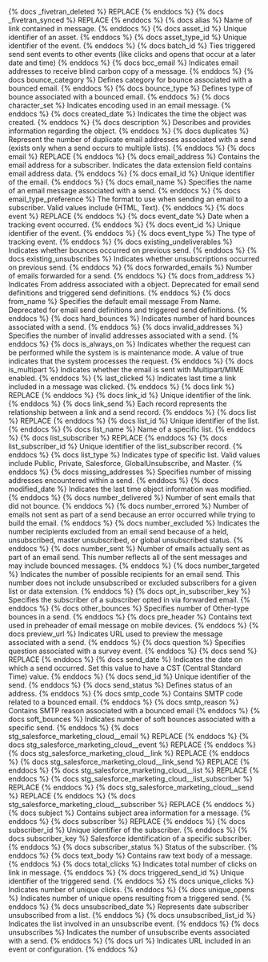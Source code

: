 {% docs _fivetran_deleted %} REPLACE {% enddocs %}
{% docs _fivetran_synced %} REPLACE {% enddocs %}
{% docs alias %} Name of link contained in message. {% enddocs %}
{% docs asset_id %} Unique identifier of an asset. {% enddocs %}
{% docs asset_type_id %} Unique identifier of the event. {% enddocs %}
{% docs batch_id %} Ties triggered send sent events to other events (like clicks and opens that occur at a later date and time) {% enddocs %}
{% docs bcc_email %} Indicates email addresses to receive blind carbon copy of a message. {% enddocs %}
{% docs bounce_category %} Defines category for bounce associated with a bounced email. {% enddocs %}
{% docs bounce_type %} Defines type of bounce associated with a bounced email. {% enddocs %}
{% docs character_set %} Indicates encoding used in an email message. {% enddocs %}
{% docs created_date %} Indicates the time the object was created. {% enddocs %}
{% docs description %} Describes and provides information regarding the object. {% enddocs %}
{% docs duplicates %} Represent the number of duplicate email addresses associated with a send (exists only when a send occurs to multiple lists). {% enddocs %}
{% docs email %} REPLACE {% enddocs %}
{% docs email_address %} Contains the email address for a subscriber. Indicates the data extension field contains email address data. {% enddocs %}
{% docs email_id %} Unique identifier of the email. {% enddocs %}
{% docs email_name %} Specifies the name of an email message associated with a send. {% enddocs %}
{% docs email_type_preference %} The format to use when sending an email to a subscriber. Valid values include (HTML, Text). {% enddocs %}
{% docs event %} REPLACE {% enddocs %}
{% docs event_date %} Date when a tracking event occurred. {% enddocs %}
{% docs event_id %} Unique identifier of the event. {% enddocs %}
{% docs event_type %} The type of tracking event. {% enddocs %}
{% docs existing_undeliverables %} Indicates whether bounces occurred on previous send. {% enddocs %}
{% docs existing_unsubscribes %} Indicates whether unsubscriptions occurred on previous send. {% enddocs %}
{% docs forwarded_emails %} Number of emails forwarded for a send. {% enddocs %}
{% docs from_address %} Indicates From address associated with a object. Deprecated for email send definitions and triggered send definitions. {% enddocs %}
{% docs from_name %} Specifies the default email message From Name. Deprecated for email send definitions and triggered send definitions. {% enddocs %}
{% docs hard_bounces %} Indicates number of hard bounces associated with a send. {% enddocs %}
{% docs invalid_addresses %} Specifies the number of invalid addresses associated with a send. {% enddocs %}
{% docs is_always_on %} Indicates whether the request can be performed while the system is is maintenance mode. A value of true indicates that the system processes the request. {% enddocs %}
{% docs is_multipart %} Indicates whether the email is sent with Multipart/MIME enabled. {% enddocs %}
{% last_clicked %} Indicates last time a link included in a message was clicked. {% enddocs %}
{% docs link %} REPLACE {% enddocs %}
{% docs link_id %} Unique identifier of the link. {% enddocs %}
{% docs link_send %} Each record represents the relationship between a link and a send record. {% enddocs %}
{% docs list %} REPLACE {% enddocs %}
{% docs list_id %} Unique identifier of the list. {% enddocs %}
{% docs list_name %} Name of a specific list. {% enddocs %}
{% docs list_subscriber %} REPLACE {% enddocs %}
{% docs list_subscriber_id %} Unique identifier of the list_subscriber record. {% enddocs %}
{% docs list_type %} Indicates type of specific list. Valid values include Public, Private, Salesforce, GlobalUnsubscribe, and Master. {% enddocs %}
{% docs missing_addresses %} Specifies number of missing addresses encountered within a send. {% enddocs %}
{% docs modified_date %} Indicates the last time object information was modified. {% enddocs %}
{% docs number_delivered %} Number of sent emails that did not bounce. {% enddocs %}
{% docs number_errored %} Number of emails not sent as part of a send because an error occurred while trying to build the email. {% enddocs %}
{% docs number_excluded %} Indicates the number recipients excluded from an email send because of a held, unsubscribed, master unsubscribed, or global unsubscribed status. {% enddocs %}
{% docs number_sent %} Number of emails actually sent as part of an email send. This number reflects all of the sent messages and may include bounced messages. {% enddocs %}
{% docs number_targeted %} Indicates the number of possible recipients for an email send. This number does not include unsubscribed or excluded subscribers for a given list or data extension. {% enddocs %}
{% docs opt_in_subscriber_key %} Specifies the subscriber of a subscriber opted in via forwarded email. {% enddocs %}
{% docs other_bounces %} Specifies number of Other-type bounces in a send. {% enddocs %}
{% docs pre_header %} Contains text used in preheader of email message on mobile devices. {% enddocs %}
{% docs preview_url %} Indicates URL used to preview the message associated with a send. {% enddocs %}
{% docs question %} Specifies question associated with a survey event. {% enddocs %}
{% docs send %} REPLACE {% enddocs %}
{% docs send_date %} Indicates the date on which a send occurred. Set this value to have a CST (Central Standard Time) value. {% enddocs %}
{% docs send_id %} Unique identifier of the send. {% enddocs %}
{% docs send_status %} Defines status of an address. {% enddocs %}
{% docs smtp_code %} Contains SMTP code related to a bounced email. {% enddocs %}
{% docs smtp_reason %} Contains SMTP reason associated with a bounced email {% enddocs %}
{% docs soft_bounces %} Indicates number of soft bounces associated with a specific send. {% enddocs %}
{% docs stg_salesforce_marketing_cloud__email %} REPLACE {% enddocs %}
{% docs stg_salesforce_marketing_cloud__event %} REPLACE {% enddocs %}
{% docs stg_salesforce_marketing_cloud__link %} REPLACE {% enddocs %}
{% docs stg_salesforce_marketing_cloud__link_send %} REPLACE {% enddocs %}
{% docs stg_salesforce_marketing_cloud__list %} REPLACE {% enddocs %}
{% docs stg_salesforce_marketing_cloud__list_subscriber %} REPLACE {% enddocs %}
{% docs stg_salesforce_marketing_cloud__send %} REPLACE {% enddocs %}
{% docs stg_salesforce_marketing_cloud__subscriber %} REPLACE {% enddocs %}
{% docs subject %} Contains subject area information for a message. {% enddocs %}
{% docs subscriber %} REPLACE {% enddocs %}
{% docs subscriber_id %} Unique identifier of the subscriber. {% enddocs %}
{% docs subscriber_key %} Salesforce identification of a specific subscriber. {% enddocs %}
{% docs subscriber_status %} Status of the subscriber. {% enddocs %}
{% docs text_body %} Contains raw text body of a message. {% enddocs %}
{% docs total_clicks %} Indicates total number of clicks on link in message. {% enddocs %}
{% docs triggered_send_id %} Unique identifier of the triggered send. {% enddocs %}
{% docs unique_clicks %} Indicates number of unique clicks. {% enddocs %}
{% docs unique_opens %} Indicates number of unique opens resulting from a triggered send. {% enddocs %}
{% docs unsubscribed_date %} Represents date subscriber unsubscribed from a list. {% enddocs %}
{% docs unsubscribed_list_id %} Indicates the list involved in an unsubscribe event. {% enddocs %}
{% docs unsubscribes %} Indicates the number of unsubscribe events associated with a send. {% enddocs %}
{% docs url %} Indicates URL included in an event or configuration. {% enddocs %}